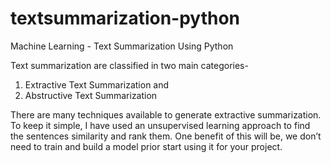 # textsummarization-python
Machine Learning - Text Summarization Using Python

Text summarization are classified in two main categories-

1. Extractive Text Summarization and
2. Abstructive Text Summarization

There are many techniques available to generate extractive summarization. To keep it simple, I have used an unsupervised learning approach to find the sentences similarity and rank them. One benefit of this will be, we don’t need to train and build a model prior start using it for your project.
